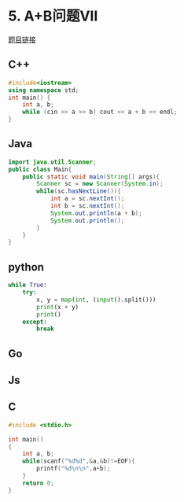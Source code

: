 
# 5. A+B问题VII 

[题目链接](https://kamacoder.com/problem.php?id=1004) 

## C++

```CPP
#include<iostream>
using namespace std;
int main() {
    int a, b;
    while (cin >> a >> b) cout << a + b << endl;
}
```
## Java 

```Java 
import java.util.Scanner;
public class Main{
    public static void main(String[] args){
        Scanner sc = new Scanner(System.in);
        while(sc.hasNextLine()){
            int a = sc.nextInt();
            int b = sc.nextInt();
            System.out.println(a + b);
            System.out.println();
        }
    }
}
```

## python 

```python 
while True:
    try:
        x, y = map(int, (input().split()))
        print(x + y)
        print()
    except:
        break
```

## Go 

## Js 

## C 


```C 
#include <stdio.h>

int main()
{
    int a, b;
    while(scanf("%d%d",&a,&b)!=EOF){
        printf("%d\n\n",a+b);
    }
    return 0;
}
```
